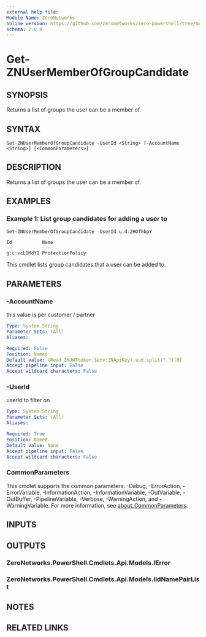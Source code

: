 ```yaml
---
external help file:
Module Name: ZeroNetworks
online version: https://github.com/zeronetworks/zero-powershell/tree/master/src/help/zeronetworks/get-znusermemberofgroupcandidate
schema: 2.0.0
---
```


# Get-ZNUserMemberOfGroupCandidate

## SYNOPSIS
Returns a list of groups the user can be a member of.

## SYNTAX

```
Get-ZNUserMemberOfGroupCandidate -UserId <String> [-AccountName <String>] [<CommonParameters>]
```

## DESCRIPTION
Returns a list of groups the user can be a member of.

## EXAMPLES

### Example 1: List group candidates for adding a user to
```powershell
Get-ZNUserMemberOfGroupCandidate -UserId u:d:2HOfhbpY
```

```output
Id           Name
--           ----
g:c:vcLDMdYI ProtectionPolicy
```

This cmdlet lists group candidates that a user can be added to.

## PARAMETERS

### -AccountName
this value is per customer / partner

```yaml
Type: System.String
Parameter Sets: (All)
Aliases:

Required: False
Position: Named
Default value: (Read-ZNJWTtoken $env:ZNApiKey).aud.split(".")[0]
Accept pipeline input: False
Accept wildcard characters: False
```

### -UserId
userId to filter on

```yaml
Type: System.String
Parameter Sets: (All)
Aliases:

Required: True
Position: Named
Default value: None
Accept pipeline input: False
Accept wildcard characters: False
```

### CommonParameters
This cmdlet supports the common parameters: -Debug, -ErrorAction, -ErrorVariable, -InformationAction, -InformationVariable, -OutVariable, -OutBuffer, -PipelineVariable, -Verbose, -WarningAction, and -WarningVariable. For more information, see [about_CommonParameters](http://go.microsoft.com/fwlink/?LinkID=113216).

## INPUTS

## OUTPUTS

### ZeroNetworks.PowerShell.Cmdlets.Api.Models.IError

### ZeroNetworks.PowerShell.Cmdlets.Api.Models.IIdNamePairList

## NOTES

## RELATED LINKS

